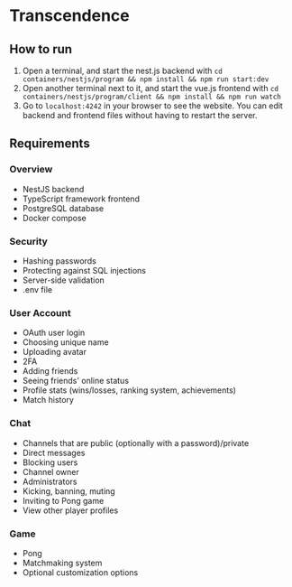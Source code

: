 # Transcendence

## How to run

1. Open a terminal, and start the nest.js backend with `cd containers/nestjs/program && npm install && npm run start:dev`
2. Open another terminal next to it, and start the vue.js frontend with `cd containers/nestjs/program/client && npm install && npm run watch`
3. Go to `localhost:4242` in your browser to see the website. You can edit backend and frontend files without having to restart the server.

## Requirements

### Overview

- NestJS backend
- TypeScript framework frontend
- PostgreSQL database
- Docker compose

### Security

- Hashing passwords
- Protecting against SQL injections
- Server-side validation
- .env file

### User Account

- OAuth user login
- Choosing unique name
- Uploading avatar
- 2FA
- Adding friends
- Seeing friends' online status
- Profile stats (wins/losses, ranking system, achievements)
- Match history

### Chat

- Channels that are public (optionally with a password)/private
- Direct messages
- Blocking users
- Channel owner
- Administrators
- Kicking, banning, muting
- Inviting to Pong game
- View other player profiles

### Game

- Pong
- Matchmaking system
- Optional customization options
